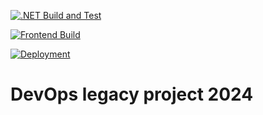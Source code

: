 [![.NET Build and Test](https://github.com/OBS-DevOps24/whoknows-legacy/actions/workflows/backend-test-build.yml/badge.svg)](https://github.com/OBS-DevOps24/whoknows-legacy/actions/workflows/backend-test-build.yml)

[![Frontend Build](https://github.com/OBS-DevOps24/whoknows-legacy/actions/workflows/frontend-build.yml/badge.svg)](https://github.com/OBS-DevOps24/whoknows-legacy/actions/workflows/frontend-build.yml)

[![Deployment](https://github.com/OBS-DevOps24/whoknows-legacy/actions/workflows/deploy.yml/badge.svg)](https://github.com/OBS-DevOps24/whoknows-legacy/actions/workflows/deploy.yml)

# DevOps legacy project 2024
